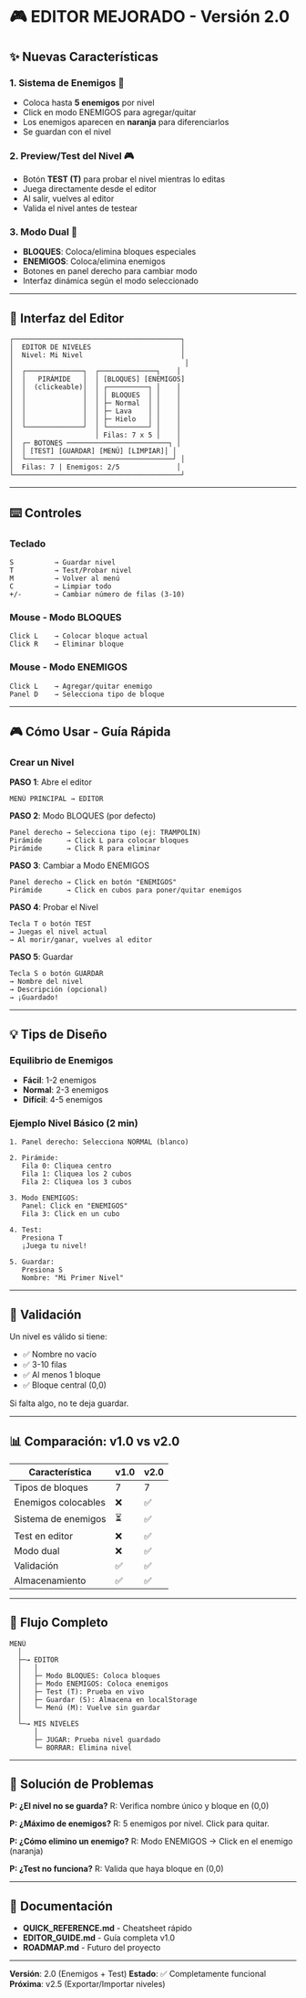 # 🎮 EDITOR MEJORADO - Versión 2.0

## ✨ Nuevas Características

### 1. **Sistema de Enemigos** 🔴
- Coloca hasta **5 enemigos** por nivel
- Click en modo ENEMIGOS para agregar/quitar
- Los enemigos aparecen en **naranja** para diferenciarlos
- Se guardan con el nivel

### 2. **Preview/Test del Nivel** 🎮
- Botón **TEST (T)** para probar el nivel mientras lo editas
- Juega directamente desde el editor
- Al salir, vuelves al editor
- Valida el nivel antes de testear

### 3. **Modo Dual** 🔄
- **BLOQUES**: Coloca/elimina bloques especiales
- **ENEMIGOS**: Coloca/elimina enemigos
- Botones en panel derecho para cambiar modo
- Interfaz dinámica según el modo seleccionado

---

## 🎨 Interfaz del Editor

```
┌─────────────────────────────────────────┐
│  EDITOR DE NIVELES                      │
│  Nivel: Mi Nivel                        │
│                                          │
│  ┌──────────────┐  ┌──────────────┐    │
│  │   PIRÁMIDE   │  │ [BLOQUES] [ENEMIGOS]
│  │  (clickeable)│  │ ┌──────────┐ │    │
│  │              │  │ │ BLOQUES  │ │    │
│  │              │  │ ├─ Normal  │ │    │
│  │              │  │ ├─ Lava    │ │    │
│  │              │  │ ├─ Hielo   │ │    │
│  └──────────────┘  │ └──────────┘ │    │
│                    │ Filas: 7 x 5 │    │
│  ┌─ BOTONES ─────────────────────────┐ │
│  │ [TEST] [GUARDAR] [MENÚ] [LIMPIAR]│ │
│  └────────────────────────────────────┘ │
│  Filas: 7 | Enemigos: 2/5              │
└─────────────────────────────────────────┘
```

---

## ⌨️ Controles

### Teclado
```
S          → Guardar nivel
T          → Test/Probar nivel
M          → Volver al menú
C          → Limpiar todo
+/-        → Cambiar número de filas (3-10)
```

### Mouse - Modo BLOQUES
```
Click L    → Colocar bloque actual
Click R    → Eliminar bloque
```

### Mouse - Modo ENEMIGOS
```
Click L    → Agregar/quitar enemigo
Panel D    → Selecciona tipo de bloque
```

---

## 🎮 Cómo Usar - Guía Rápida

### Crear un Nivel

**PASO 1**: Abre el editor
```
MENÚ PRINCIPAL → EDITOR
```

**PASO 2**: Modo BLOQUES (por defecto)
```
Panel derecho → Selecciona tipo (ej: TRAMPOLÍN)
Pirámide      → Click L para colocar bloques
Pirámide      → Click R para eliminar
```

**PASO 3**: Cambiar a Modo ENEMIGOS
```
Panel derecho → Click en botón "ENEMIGOS"
Pirámide      → Click en cubos para poner/quitar enemigos
```

**PASO 4**: Probar el Nivel
```
Tecla T o botón TEST
→ Juegas el nivel actual
→ Al morir/ganar, vuelves al editor
```

**PASO 5**: Guardar
```
Tecla S o botón GUARDAR
→ Nombre del nivel
→ Descripción (opcional)
→ ¡Guardado!
```

---

## 💡 Tips de Diseño

### Equilibrio de Enemigos
- **Fácil**: 1-2 enemigos
- **Normal**: 2-3 enemigos
- **Difícil**: 4-5 enemigos

### Ejemplo Nivel Básico (2 min)

```
1. Panel derecho: Selecciona NORMAL (blanco)

2. Pirámide:
   Fila 0: Cliquea centro
   Fila 1: Cliquea los 2 cubos
   Fila 2: Cliquea los 3 cubos

3. Modo ENEMIGOS:
   Panel: Click en "ENEMIGOS"
   Fila 3: Click en un cubo

4. Test:
   Presiona T
   ¡Juega tu nivel!

5. Guardar:
   Presiona S
   Nombre: "Mi Primer Nivel"
```

---

## 🎯 Validación

Un nivel es válido si tiene:
- ✅ Nombre no vacío
- ✅ 3-10 filas
- ✅ Al menos 1 bloque
- ✅ Bloque central (0,0)

Si falta algo, no te deja guardar.

---

## 📊 Comparación: v1.0 vs v2.0

| Característica | v1.0 | v2.0 |
|---|---|---|
| Tipos de bloques | 7 | 7 |
| Enemigos colocables | ❌ | ✅ |
| Sistema de enemigos | ⏳ | ✅ |
| Test en editor | ❌ | ✅ |
| Modo dual | ❌ | ✅ |
| Validación | ✅ | ✅ |
| Almacenamiento | ✅ | ✅ |

---

## 🚀 Flujo Completo

```
MENÚ
  │
  ├─→ EDITOR
  │   │
  │   ├─ Modo BLOQUES: Coloca bloques
  │   ├─ Modo ENEMIGOS: Coloca enemigos
  │   ├─ Test (T): Prueba en vivo
  │   ├─ Guardar (S): Almacena en localStorage
  │   └─ Menú (M): Vuelve sin guardar
  │
  └─→ MIS NIVELES
      │
      ├─ JUGAR: Prueba nivel guardado
      └─ BORRAR: Elimina nivel
```

---

## 🐛 Solución de Problemas

**P: ¿El nivel no se guarda?**
R: Verifica nombre único y bloque en (0,0)

**P: ¿Máximo de enemigos?**
R: 5 enemigos por nivel. Click para quitar.

**P: ¿Cómo elimino un enemigo?**
R: Modo ENEMIGOS → Click en el enemigo (naranja)

**P: ¿Test no funciona?**
R: Valida que haya bloque en (0,0)

---

## 📖 Documentación

- **QUICK_REFERENCE.md** - Cheatsheet rápido
- **EDITOR_GUIDE.md** - Guía completa v1.0
- **ROADMAP.md** - Futuro del proyecto

---

**Versión**: 2.0 (Enemigos + Test)
**Estado**: ✅ Completamente funcional
**Próxima**: v2.5 (Exportar/Importar niveles)
